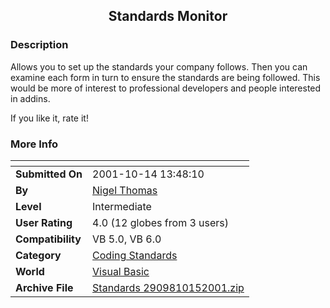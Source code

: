 ﻿<div align="center">

## Standards Monitor


</div>

### Description

Allows you to set up the standards your company follows. Then you can examine each form in turn to ensure the standards are being followed. This would be more of interest to professional developers and people interested in addins.

If you like it, rate it!
 
### More Info
 


<span>             |<span>
---                |---
**Submitted On**   |2001-10-14 13:48:10
**By**             |[Nigel Thomas](https://github.com/Planet-Source-Code/PSCIndex/blob/master/ByAuthor/nigel-thomas.md)
**Level**          |Intermediate
**User Rating**    |4.0 (12 globes from 3 users)
**Compatibility**  |VB 5\.0, VB 6\.0
**Category**       |[Coding Standards](https://github.com/Planet-Source-Code/PSCIndex/blob/master/ByCategory/coding-standards__1-43.md)
**World**          |[Visual Basic](https://github.com/Planet-Source-Code/PSCIndex/blob/master/ByWorld/visual-basic.md)
**Archive File**   |[Standards 2909810152001\.zip](https://github.com/Planet-Source-Code/nigel-thomas-standards-monitor__1-27817/archive/master.zip)








